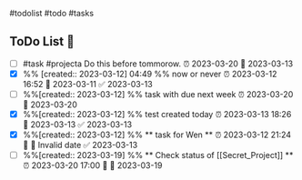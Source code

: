 #todolist #todo #tasks

## ToDo List 📝
- [ ] #task #projecta Do this before tommorow. ⏰ 2023-03-20 📅 2023-03-13
- [x] %% [created:: 2023-03-12] 04:49 %%   now or never ⏰ 2023-03-12 16:52 📅 2023-03-11 ✅ 2023-03-13
- [ ] %%[created:: 2023-03-12] %%   task with due next week ⏰ 2023-03-20 📅 2023-03-20
- [x] %%[created:: 2023-03-12] %%   test created today ⏰ 2023-03-13 18:26 📅 2023-03-13 ✅ 2023-03-13
- [x] %%[created:: 2023-03-12] %%  ** task for Wen ** ⏰ 2023-03-12 21:24 🔽 📅 Invalid date ✅ 2023-03-13
- [ ] %%[created:: 2023-03-19] %%  ** Check status of [[Secret_Project]] ** ⏰ 2023-03-20 17:00 🔼 📅 2023-03-19
